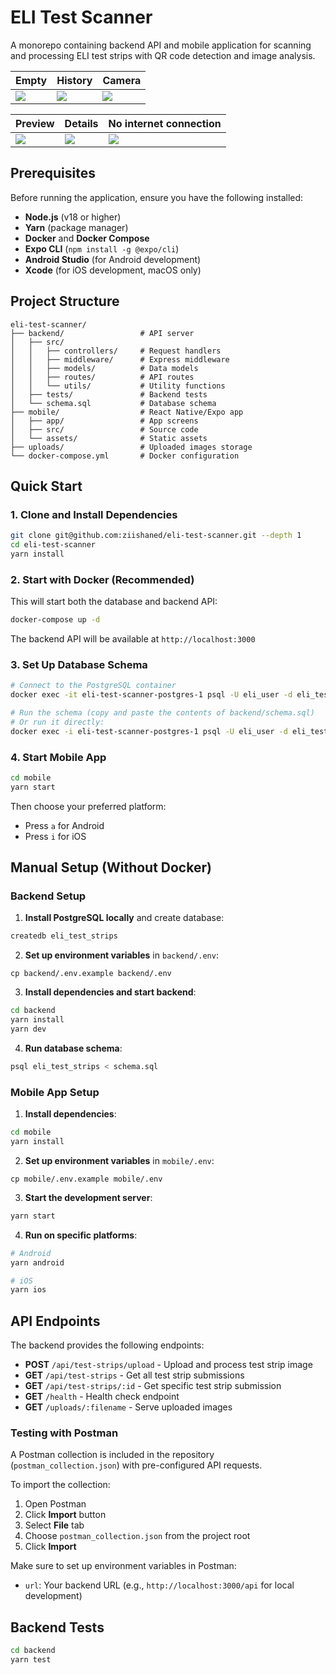 # ELI Test Scanner

A monorepo containing backend API and mobile application for scanning and processing ELI test strips with QR code detection and image analysis.

| Empty                                          | History                                        | Camera                                         |
| ---------------------------------------------- | ---------------------------------------------- | ---------------------------------------------- |
| <img src="https://i.imgur.com/bsVuc6N.jpeg" /> | <img src="https://i.imgur.com/y1D0yoj.jpeg" /> | <img src="https://i.imgur.com/41SuSZQ.jpeg" /> |

| Preview                                        | Details                                        | No internet connection                         |
| ---------------------------------------------- | ---------------------------------------------- | ---------------------------------------------- |
| <img src="https://i.imgur.com/SFaTHKd.jpeg" /> | <img src="https://i.imgur.com/R4srIpy.jpeg" /> | <img src="https://i.imgur.com/k3VHaPG.jpeg" /> |

## Prerequisites

Before running the application, ensure you have the following installed:

- **Node.js** (v18 or higher)
- **Yarn** (package manager)
- **Docker** and **Docker Compose**
- **Expo CLI** (`npm install -g @expo/cli`)
- **Android Studio** (for Android development)
- **Xcode** (for iOS development, macOS only)

## Project Structure

```
eli-test-scanner/
├── backend/                 # API server
│   ├── src/
│   │   ├── controllers/     # Request handlers
│   │   ├── middleware/      # Express middleware
│   │   ├── models/          # Data models
│   │   ├── routes/          # API routes
│   │   └── utils/           # Utility functions
│   ├── tests/               # Backend tests
│   └── schema.sql           # Database schema
├── mobile/                  # React Native/Expo app
│   ├── app/                 # App screens
│   ├── src/                 # Source code
│   └── assets/              # Static assets
├── uploads/                 # Uploaded images storage
└── docker-compose.yml       # Docker configuration
```

## Quick Start

### 1. Clone and Install Dependencies

```bash
git clone git@github.com:ziishaned/eli-test-scanner.git --depth 1
cd eli-test-scanner
yarn install
```

### 2. Start with Docker (Recommended)

This will start both the database and backend API:

```bash
docker-compose up -d
```

The backend API will be available at `http://localhost:3000`

### 3. Set Up Database Schema

```bash
# Connect to the PostgreSQL container
docker exec -it eli-test-scanner-postgres-1 psql -U eli_user -d eli_test_strips

# Run the schema (copy and paste the contents of backend/schema.sql)
# Or run it directly:
docker exec -i eli-test-scanner-postgres-1 psql -U eli_user -d eli_test_strips < backend/schema.sql
```

### 4. Start Mobile App

```bash
cd mobile
yarn start
```

Then choose your preferred platform:

- Press `a` for Android
- Press `i` for iOS

## Manual Setup (Without Docker)

### Backend Setup

1. **Install PostgreSQL locally** and create database:

```bash
createdb eli_test_strips
```

2. **Set up environment variables** in `backend/.env`:

```env
cp backend/.env.example backend/.env
```

3. **Install dependencies and start backend**:

```bash
cd backend
yarn install
yarn dev
```

4. **Run database schema**:

```bash
psql eli_test_strips < schema.sql
```

### Mobile App Setup

1. **Install dependencies**:

```bash
cd mobile
yarn install
```

2. **Set up environment variables** in `mobile/.env`:

```env
cp mobile/.env.example mobile/.env
```

3. **Start the development server**:

```bash
yarn start
```

4. **Run on specific platforms**:

```bash
# Android
yarn android

# iOS
yarn ios
```

## API Endpoints

The backend provides the following endpoints:

- **POST** `/api/test-strips/upload` - Upload and process test strip image
- **GET** `/api/test-strips` - Get all test strip submissions
- **GET** `/api/test-strips/:id` - Get specific test strip submission
- **GET** `/health` - Health check endpoint
- **GET** `/uploads/:filename` - Serve uploaded images

### Testing with Postman

A Postman collection is included in the repository (`postman_collection.json`) with pre-configured API requests.

To import the collection:

1. Open Postman
2. Click **Import** button
3. Select **File** tab
4. Choose `postman_collection.json` from the project root
5. Click **Import**

Make sure to set up environment variables in Postman:

- `url`: Your backend URL (e.g., `http://localhost:3000/api` for local development)

## Backend Tests

```bash
cd backend
yarn test
```
